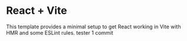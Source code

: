 # React + Vite

This template provides a minimal setup to get React working in Vite with HMR and some ESLint rules.
tester 1 commit
